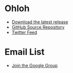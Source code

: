 <!--### Project Information
* Project Level
* Project Type
* Version, etc

### Downloads or Social Links
* [Download](#)
* [Social Link](#)

### Code Repository
* [repo](#)-->


# Ohloh

- [Download the latest release](http://sourceforge.net/projects/owaspbwa/files/)
- [GitHub Source Repository](https://github.com/chuckfw/owaspbwa/)
- [Twitter Feed](https://twitter.com/owaspbwa)


# Email List

- [Join the Google Group](https://groups.google.com/forum/#!forum/owaspbwa)
